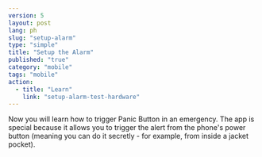 ```yaml
---
version: 5
layout: post
lang: ph
slug: "setup-alarm"
type: "simple"
title: "Setup the Alarm"
published: "true"
category: "mobile"
tags: "mobile"
action: 
  - title: "Learn"
    link: "setup-alarm-test-hardware"
---
```


Now you will learn how to trigger Panic Button in an emergency. The app is special because it allows you to trigger the alert from the phone's power button (meaning you can do it secretly - for example, from inside a jacket pocket).
